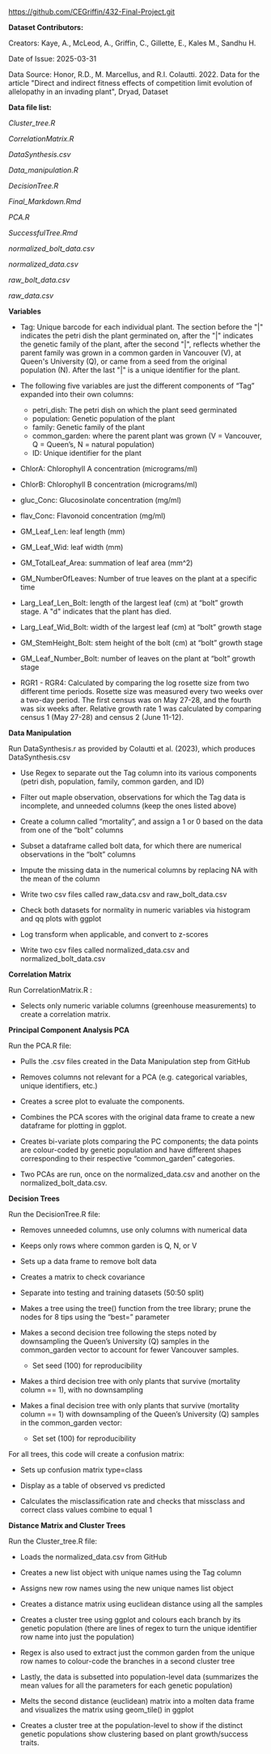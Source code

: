 https://github.com/CEGriffin/432-Final-Project.git

**Dataset Contributors:**

Creators: Kaye, A., McLeod, A., Griffin, C., Gillette, E., Kales M., Sandhu H.

Date of Issue: 2025-03-31

Data Source: Honor, R.D., M. Marcellus, and R.I. Colautti. 2022. Data for the article "Direct and indirect fitness effects of competition limit evolution of allelopathy in an invading plant", Dryad, Dataset

**Data file list:**

*Cluster_tree.R*

*CorrelationMatrix.R*

*DataSynthesis.csv*

*Data_manipulation.R*

*DecisionTree.R*

*Final_Markdown.Rmd*

*PCA.R*

*SuccessfulTree.Rmd*

*normalized_bolt_data.csv*

*normalized_data.csv*

*raw_bolt_data.csv*

*raw_data.csv*

**Variables**

- Tag: Unique barcode for each individual plant. The section before the "|" indicates the petri dish the plant germinated on, after the "|" indicates the genetic family of the plant, after the second "|", reflects whether the parent family was grown in a common garden in Vancouver (V), at Queen's University (Q), or came from a seed from the original population (N). After the last "|" is a unique identifier for the plant.

- The following five variables are just the different components of “Tag” expanded into their own columns:
  - petri_dish: The petri dish on which the plant seed germinated
  - population: Genetic population of the plant
  - family: Genetic family of the plant
  - common_garden: where the parent plant was grown (V = Vancouver, Q = Queen’s, N = natural population)
  - ID: Unique identifier for the plant
  
- ChlorA: Chlorophyll A concentration (micrograms/ml)

- ChlorB: Chlorophyll B concentration (micrograms/ml)

- gluc_Conc: Glucosinolate concentration (mg/ml)

- flav_Conc: Flavonoid concentration (mg/ml)

- GM_Leaf_Len: leaf length (mm)

- GM_Leaf_Wid: leaf width (mm)

- GM_TotalLeaf_Area: summation of leaf area (mm^2)

- GM_NumberOfLeaves: Number of true leaves on the plant at a specific time

- Larg_Leaf_Len_Bolt: length of the largest leaf (cm) at “bolt” growth stage. A "d" indicates that the plant has died.

- Larg_Leaf_Wid_Bolt: width of the largest leaf (cm) at “bolt” growth stage

- GM_StemHeight_Bolt: stem height of the bolt (cm) at “bolt” growth stage

- GM_Leaf_Number_Bolt: number of leaves on the plant at “bolt” growth stage

- RGR1 - RGR4: Calculated by comparing the log rosette size from two different time periods. Rosette size was measured every two weeks over a two-day period. The first census was on May 27-28, and the fourth was six weeks after. Relative growth rate 1 was calculated by comparing census 1 (May 27-28) and census 2 (June 11-12). 

**Data Manipulation**

Run DataSynthesis.r as provided by Colautti et al. (2023), which produces DataSynthesis.csv

- Use Regex to separate out the Tag column into its various components (petri dish, population, family, common garden, and ID)

- Filter out maple observation, observations for which the Tag data is incomplete, and unneeded columns (keep the ones listed above)

- Create a column called “mortality”, and assign a 1 or 0 based on the data from one of the “bolt” columns

- Subset a dataframe called bolt data, for which there are numerical observations in the “bolt” columns

- Impute the missing data in the numerical columns by replacing NA with the mean of the column

- Write two csv files called raw_data.csv and raw_bolt_data.csv

- Check both datasets for normality in numeric variables via histogram and qq plots with ggplot

- Log transform when applicable, and convert to z-scores

- Write two csv files called normalized_data.csv and normalized_bolt_data.csv

**Correlation Matrix**

Run CorrelationMatrix.R :

- Selects only numeric variable columns (greenhouse measurements) to create a correlation matrix.

**Principal Component Analysis PCA**

Run the PCA.R file:

- Pulls the .csv files created in the Data Manipulation step from GitHub 

- Removes columns not relevant for a PCA (e.g. categorical variables, unique identifiers, etc.) 

- Creates a scree plot to evaluate the components. 

- Combines the PCA scores with the original data frame to create a new dataframe for plotting in ggplot. 

- Creates bi-variate plots comparing the PC components; the data points are colour-coded by genetic population and have different shapes corresponding to their respective “common_garden” categories. 

- Two PCAs are run, once on the normalized_data.csv and another on the normalized_bolt_data.csv. 

**Decision Trees**

Run the DecisionTree.R file: 

- Removes unneeded columns, use only columns with numerical data

- Keeps only rows where common garden is Q, N, or V

- Sets up a data frame to remove bolt data

- Creates a matrix to check covariance

- Separate into testing and training datasets (50:50 split)

- Makes a tree using the tree() function from the tree library; prune the nodes for 8 tips using the “best=” parameter
  
- Makes a second decision tree following the steps noted by downsampling the Queen’s University (Q) samples in the common_garden vector to account for fewer Vancouver samples. 

  - Set seed (100) for reproducibility

- Makes a third  decision tree with only plants that survive (mortality column == 1), with no downsampling

- Makes a final decision tree with only plants that survive (mortality column == 1) with downsampling of the Queen’s University (Q) samples in the  common_garden vector:

  - Set set (100) for reproducibility

For all trees, this code will create a confusion matrix: 

  - Sets up confusion matrix type=class

  - Display as a table of observed vs predicted

  - Calculates the misclassification rate and checks that missclass and correct class values combine to equal 1

**Distance Matrix and Cluster Trees**

Run the Cluster_tree.R file:

- Loads the normalized_data.csv from GitHub 

- Creates a new list object with unique names using the Tag column 

- Assigns new row names using the new unique names list object 

- Creates a distance matrix using euclidean distance using all the samples 

- Creates a cluster tree using ggplot and colours each branch by its genetic population (there are lines of regex to turn the unique identifier row name into just the population) 

- Regex is also used to extract just the common garden from the unique row names to colour-code the branches in a second cluster tree

- Lastly, the data is subsetted into population-level data (summarizes the mean values for all the parameters for each genetic population) 

- Melts the second distance (euclidean) matrix into a molten data frame and visualizes the matrix using geom_tile() in ggplot

- Creates a cluster tree at the population-level to show if the distinct genetic populations show clustering based on plant growth/success traits. 
